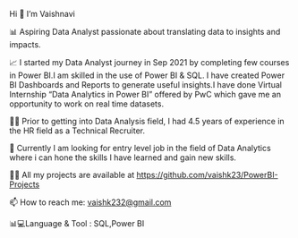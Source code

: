 Hi 👋 I’m Vaishnavi

📊 Aspiring Data Analyst passionate about translating data to insights and impacts.

📈 I started my Data Analyst journey in Sep 2021 by completing few courses in Power BI.I am skilled in the use of Power BI & SQL. I have created Power BI Dashboards and Reports to generate useful insights.I have done Virtual Internship “Data Analytics in Power BI” offered by PwC which gave me an opportunity to work on real time datasets.

👩‍💻 Prior to getting into Data Analysis field, I had 4.5 years of experience in the HR field as a Technical Recruiter. 

👀 Currently I am looking for entry level job in the field of Data Analytics where i can hone the skills I have learned and gain new skills.

👩‍💻 All my projects are available at https://github.com/vaishk23/PowerBI-Projects

📫 How to reach me: vaishk232@gmail.com

📊💻Language & Tool : SQL,Power BI
